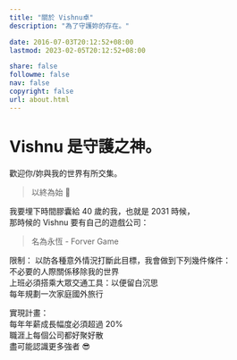 ```yaml
---
title: "關於 Vishnu卓"
description: "為了守護妳的存在。"

date: 2016-07-03T20:12:52+08:00
lastmod: 2023-02-05T20:12:52+08:00

share: false
followme: false
nav: false
copyright: false
url: about.html
---
```


# Vishnu 是守護之神。

歡迎你/妳與我的世界有所交集。

> 以終為始 👋

我要埋下時間膠囊給 40 歲的我，也就是 2031 時候，  
那時候的 Vishnu 要有自己的遊戲公司：

> 名為永恆 - Forver Game

限制： 以防各種意外情況打斷此目標，我會做到下列幾件條件：  
不必要的人際關係移除我的世界  
上班必須搭乘大眾交通工具：以便留白沉思  
每年規劃一次家庭國外旅行

實現計畫：  
每年年薪成長幅度必須超過 20%  
職涯上每個公司都好聚好散  
盡可能認識更多強者 😎
